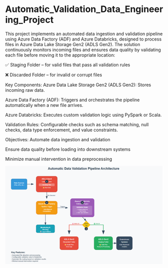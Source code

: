 # Automatic_Validation_Data_Engineering_Project

This project implements an automated data ingestion and validation pipeline using Azure Data Factory (ADF) and Azure Databricks, designed to process files in Azure Data Lake Storage Gen2 (ADLS Gen2). The solution continuously monitors incoming files and ensures data quality by validating each file before moving it to the appropriate location:

✅ Staging Folder – for valid files that pass all validation rules

❌ Discarded Folder – for invalid or corrupt files

 Key Components:
Azure Data Lake Storage Gen2 (ADLS Gen2): Stores incoming raw data.

Azure Data Factory (ADF): Triggers and orchestrates the pipeline automatically when a new file arrives.

Azure Databricks: Executes custom validation logic using PySpark or Scala.

Validation Rules: Configurable checks such as schema matching, null checks, data type enforcement, and value constraints.

Objectives:
Automate data ingestion and validation

Ensure data quality before loading into downstream systems

Minimize manual intervention in data preprocessing

![image alt](https://github.com/siddhhartha/Automatic_Validation_Data_Engineering_Project/blob/9c6ee7fcb55f3b41c85c971d3979d6080897f223/Screenshot%202025-06-15%20002556.png)
